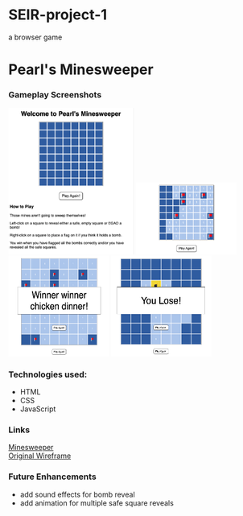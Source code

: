 # SEIR-project-1
a browser game

# Pearl's Minesweeper

### Gameplay Screenshots
<p float="left">
    <img src="./screenshots/main-screen.png" alt="basic minesweeper board" style="height: auto; width: 250px;" />
    <img src="./screenshots/gameplay.png" alt="mid-game" style="height: auto; width: 200px;" />
    <img src="./screenshots/win.png" alt="win message" style="height: 200px; width: 200px;" />
    <img src="./screenshots/lose.png" alt="lose message" style="height: 200px; width: 200px;" />
</p>

### Technologies used:
- HTML
- CSS
- JavaScript

### Links
[Minesweeper](https://pwong09.github.io/SEIR-project-1/)  
[Original Wireframe](https://www.figma.com/file/VjNbEEBTZESgVrJ7cGKZr1/Untitled?node-id=0%3A1)  

### Future Enhancements
- add sound effects for bomb reveal
- add animation for multiple safe square reveals
